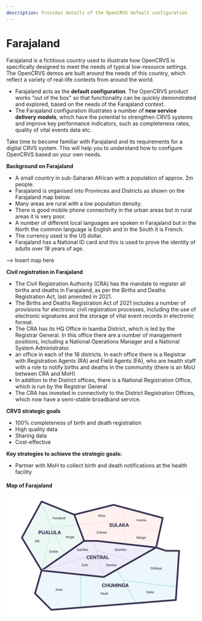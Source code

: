 ```yaml
---
description: Provides details of the OpenCRVS default configuration
---
```


# Farajaland

Farajaland is a fictitious country used to illustrate how OpenCRVS is specifically designed to meet the needs of typical low-resource settings. The OpenCRVS demos are built around the needs of this country, which reflect a variety of real-life contexts from around the world.&#x20;

* Farajaland acts as the **default configuration**. The OpenCRVS product works "out of the box" so that functionality can be quickly demonstrated and explored, based on the needs of the Farajaland context.&#x20;
* The Farajaland configuration illustrates a number of **new service delivery models**, which have the potential to strengthen CRVS systems and improve key performance indicators, such as completeness rates, quality of vital events data etc. &#x20;

Take time to become familiar with Farajaland and its requirements for a digital CRVS system. This will help you to understand how to configure OpenCRVS based on your own needs. &#x20;

**Background on Farajaland**

* A small country in sub-Saharan African with a population of approx. 2m people.
* Farajaland is organised into Provinces and Districts as shown on the Farajaland map below.
* Many areas are rural with a low population density.
* There is good mobile phone connectivity in the urban areas but in rural areas it is very poor.&#x20;
* A number of different local languages are spoken in Farajaland but in the North the common language is English and in the South it is French.&#x20;
* The currency used is the US dollar.
* Farajaland has a National ID card and this is used to prove the identity of adults over 18 years of age.

\--> Insert map here

**Civil registration in Farajaland**

* The Civil Registration Authority (CRA) has the mandate to register all births and deaths in Farajaland, as per the Births and Deaths Registration Act, last amended in 2021.
* The Births and Deaths Registration Act of 2021 includes a number of provisions for electronic civil registration processes, including the use of electronic signatures and the storage of vital event records in electronic format.
* The CRA has its HQ Office in Isamba District, which is led by the Registrar General. In this office there are a number of management positions, including a National Operations Manager and a National System Administrator.&#x20;
* an office in each of the 16 districts. In each office there is a Registrar with Registration Agents (RA) and Field Agents (FA), who are health staff with a role to notify births and deaths in the community (there is an MoU between CRA and MoH)
* In addition to the District offices, there is a National Registration Office, which is run by the Registrar General
* The CRA has invested in connectivity to the District Registration Offices, which now have a semi-stable broadband service.

**CRVS strategic goals**

* 100% completeness of birth and death registration
* High quality data
* Sharing data
* Cost-effective

**Key strategies to achieve the strategic goals:**

* Partner with MoH to collect birth and death notifications at the health facility

#### Map of Farajaland

![](<../../.gitbook/assets/farajaland-map (1).png>)
